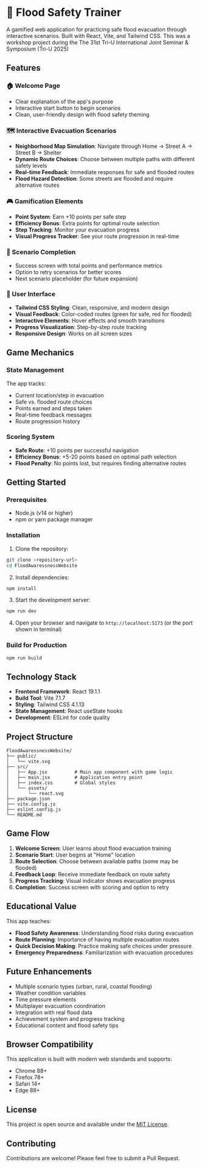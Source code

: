 # 🌊 Flood Safety Trainer

A gamified web application for practicing safe flood evacuation through interactive scenarios. Built with React, Vite, and Tailwind CSS. This was a workshop project during the The 31st Tri-U International Joint Seminar & Symposium (Tri-U 2025)

## Features

### 🏠 Welcome Page
- Clear explanation of the app's purpose
- Interactive start button to begin scenarios
- Clean, user-friendly design with flood safety theming

### 🗺️ Interactive Evacuation Scenarios
- **Neighborhood Map Simulation**: Navigate through Home → Street A → Street B → Shelter
- **Dynamic Route Choices**: Choose between multiple paths with different safety levels
- **Real-time Feedback**: Immediate responses for safe and flooded routes
- **Flood Hazard Detection**: Some streets are flooded and require alternative routes

### 🎮 Gamification Elements
- **Point System**: Earn +10 points per safe step
- **Efficiency Bonus**: Extra points for optimal route selection
- **Step Tracking**: Monitor your evacuation progress
- **Visual Progress Tracker**: See your route progression in real-time

### 🎯 Scenario Completion
- Success screen with total points and performance metrics
- Option to retry scenarios for better scores
- Next scenario placeholder (for future expansion)

### 🎨 User Interface
- **Tailwind CSS Styling**: Clean, responsive, and modern design
- **Visual Feedback**: Color-coded routes (green for safe, red for flooded)
- **Interactive Elements**: Hover effects and smooth transitions
- **Progress Visualization**: Step-by-step route tracking
- **Responsive Design**: Works on all screen sizes

## Game Mechanics

### State Management
The app tracks:
- Current location/step in evacuation
- Safe vs. flooded route choices
- Points earned and steps taken
- Real-time feedback messages
- Route progression history

### Scoring System
- **Safe Route**: +10 points per successful navigation
- **Efficiency Bonus**: +5-20 points based on optimal path selection
- **Flood Penalty**: No points lost, but requires finding alternative routes

## Getting Started

### Prerequisites
- Node.js (v14 or higher)
- npm or yarn package manager

### Installation

1. Clone the repository:
```bash
git clone <repository-url>
cd FloodAwaressnessWebsite
```

2. Install dependencies:
```bash
npm install
```

3. Start the development server:
```bash
npm run dev
```

4. Open your browser and navigate to `http://localhost:5173` (or the port shown in terminal)

### Build for Production
```bash
npm run build
```

## Technology Stack

- **Frontend Framework**: React 19.1.1
- **Build Tool**: Vite 7.1.7
- **Styling**: Tailwind CSS 4.1.13
- **State Management**: React useState hooks
- **Development**: ESLint for code quality

## Project Structure

```
FloodAwaressnessWebsite/
├── public/
│   └── vite.svg
├── src/
│   ├── App.jsx          # Main app component with game logic
│   ├── main.jsx         # Application entry point
│   ├── index.css        # Global styles
│   └── assets/
│       └── react.svg
├── package.json
├── vite.config.js
├── eslint.config.js
└── README.md
```

## Game Flow

1. **Welcome Screen**: User learns about flood evacuation training
2. **Scenario Start**: User begins at "Home" location
3. **Route Selection**: Choose between available paths (some may be flooded)
4. **Feedback Loop**: Receive immediate feedback on route safety
5. **Progress Tracking**: Visual indicator shows evacuation progress
6. **Completion**: Success screen with scoring and option to retry

## Educational Value

This app teaches:
- **Flood Safety Awareness**: Understanding flood risks during evacuation
- **Route Planning**: Importance of having multiple evacuation routes
- **Quick Decision Making**: Practice making safe choices under pressure
- **Emergency Preparedness**: Familiarization with evacuation procedures

## Future Enhancements

- Multiple scenario types (urban, rural, coastal flooding)
- Weather condition variables
- Time pressure elements
- Multiplayer evacuation coordination
- Integration with real flood data
- Achievement system and progress tracking
- Educational content and flood safety tips

## Browser Compatibility

This application is built with modern web standards and supports:
- Chrome 88+
- Firefox 78+
- Safari 14+
- Edge 88+

## License

This project is open source and available under the [MIT License](LICENSE).

## Contributing

Contributions are welcome! Please feel free to submit a Pull Request.
